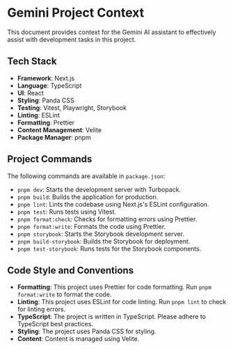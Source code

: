 # Gemini Project Context

This document provides context for the Gemini AI assistant to effectively assist with development tasks in this project.

## Tech Stack

- **Framework**: Next.js
- **Language**: TypeScript
- **UI**: React
- **Styling**: Panda CSS
- **Testing**: Vitest, Playwright, Storybook
- **Linting**: ESLint
- **Formatting**: Prettier
- **Content Management**: Velite
- **Package Manager**: pnpm

## Project Commands

The following commands are available in `package.json`:

- `pnpm dev`: Starts the development server with Turbopack.
- `pnpm build`: Builds the application for production.
- `pnpm lint`: Lints the codebase using Next.js's ESLint configuration.
- `pnpm test`: Runs tests using Vitest.
- `pnpm format:check`: Checks for formatting errors using Prettier.
- `pnpm format:write`: Formats the code using Prettier.
- `pnpm storybook`: Starts the Storybook development server.
- `pnpm build-storybook`: Builds the Storybook for deployment.
- `pnpm test-storybook`: Runs tests for the Storybook components.

## Code Style and Conventions

- **Formatting**: This project uses Prettier for code formatting. Run `pnpm format:write` to format the code.
- **Linting**: This project uses ESLint for code linting. Run `pnpm lint` to check for linting errors.
- **TypeScript**: The project is written in TypeScript. Please adhere to TypeScript best practices.
- **Styling**: The project uses Panda CSS for styling.
- **Content**: Content is managed using Velite.
